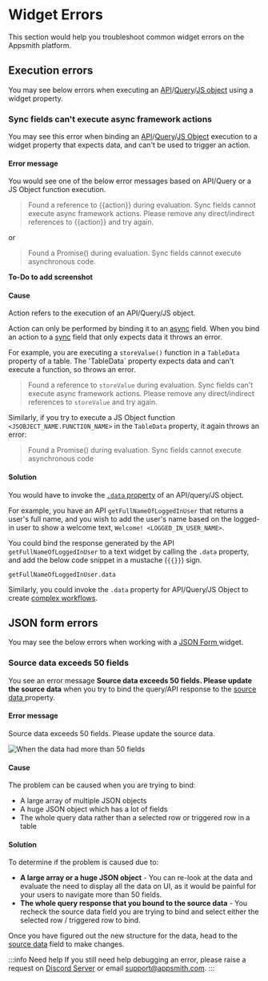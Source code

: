 # Widget Errors

This section would help you troubleshoot common widget errors on the Appsmith platform.

## Execution errors
You may see below errors when executing an [API](../../core-concepts/connecting-to-data-sources/authentication/)/[Query](../../core-concepts/data-access-and-binding/querying-a-database/)/[JS object](../../core-concepts/writing-code/javascript-editor-beta/) using a widget property.

### Sync fields can't execute async framework actions

You may see this error when binding an [API](../../core-concepts/connecting-to-data-sources/authentication/)/[Query](../../core-concepts/data-access-and-binding/querying-a-database/)/[JS Object](../../core-concepts/writing-code/javascript-editor-beta/) execution to a widget property that expects data, and can't be used to trigger an action. 

#### Error message
You would see one of the below error messages based on API/Query or a JS Object function execution.

> Found a reference to {{action}} during evaluation. Sync fields cannot execute async framework actions. Please remove any direct/indirect references to {{action}} and try again.

 or 

> Found a Promise() during evaluation. Sync fields cannot execute asynchronous code.


**To-Do to add screenshot**

#### Cause
Action refers to the execution of an API/Query/JS object. 

Action can only be performed by binding it to an [async](../../core-concepts/writing-code/workflows#async-fields) field. When you bind an action to a [sync](../../core-concepts/writing-code/workflows#sync-fields) field that only expects data it throws an error.

For example, you are executing a `storeValue()` function in a `TableData` property of a table. The 'TableData` property expects data and can't execute a function, so throws an error.

> Found a reference to `storeValue` during evaluation. Sync fields can't execute async framework actions. 
Please remove any direct/indirect references to `storeValue` and try again.

Similarly, if you try to execute a JS Object function `<JSOBJECT_NAME.FUNCTION_NAME>` in the `TableData` property, it again throws an error:

> Found a Promise() during evaluation. Sync fields cannot execute asynchronous code

#### Solution
You would have to invoke the [`.data` property](../../core-concepts/writing-code/workflows#use-case) of an API/query/JS object. 

For example, you have an API ```getFullNameOfLoggedInUser``` that returns a user's full name, and you wish to add the user's name based on the logged-in user to show a welcome text, `Welcome! <LOGGED_IN_USER_NAME>`. 

You could bind the response generated by the API `getFullNameOfLoggedInUser` to a text widget by calling the `.data` property, and add the below code snippet in a mustache (`{{}}`) sign.

```
getFullNameOfLoggedInUser.data
```

Similarly, you could invoke the `.data` property for API/Query/JS Object to create [complex workflows](../../core-concepts/writing-code/workflows#use-an-async-function-response-in-a-sync-field). 

## JSON form errors

You may see the below errors when working with a [JSON Form ](../../reference/widgets/json-form)widget.

### Source data exceeds 50 fields

You see an error message **Source data exceeds 50 fields. Please update the source data** when you try to bind the query/API response to the [source data ](../../reference/widgets/json-form#source-data)property.

#### Error message

Source data exceeds 50 fields. Please update the source data.

![When the data had more than 50 fields](</img/Troubleshooting__Widget_Errors__JSON_Form_Errors__Source_Exceeds_50_Fields.png>)

#### Cause

The problem can be caused when you are trying to bind:

* A large array of multiple JSON objects
* A huge JSON object which has a lot of fields
* The whole query data rather than a selected row or triggered row in a table

#### Solution

To determine if the problem is caused due to:

* **A large array or a huge JSON object** - You can re-look at the data and evaluate the need to display all the data on UI, as it would be painful for your users to navigate more than 50 fields.
* **The whole query response that you bound to the source data** - You recheck the source data field you are trying to bind and select either the selected row / triggered row to bind.

Once you have figured out the new structure for the data, head to the [source data](../../reference/widgets/json-form#source-data) field to make changes.

:::info Need help
If you still need help debugging an error, please raise a request on [Discord Server](https://discord.com/invite/rBTTVJp) or email support@appsmith.com.
:::
